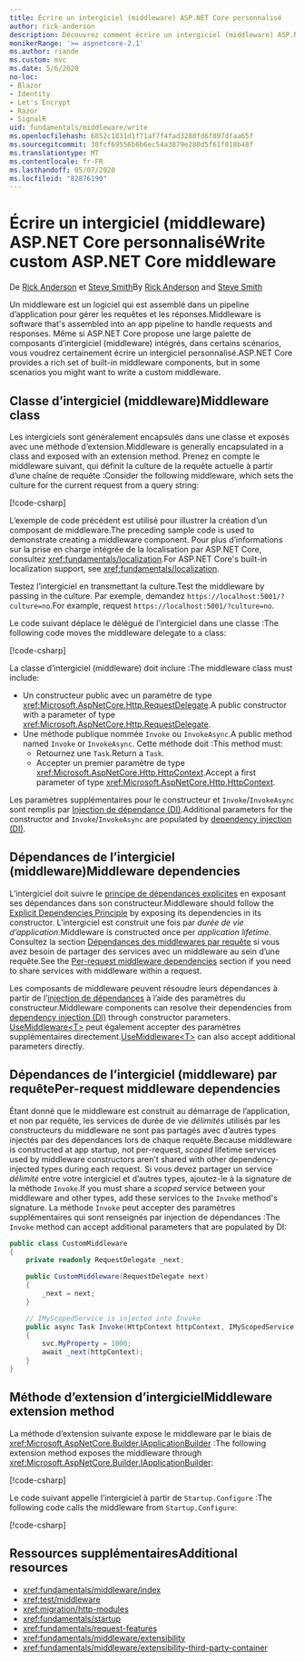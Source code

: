 ```yaml
---
title: Écrire un intergiciel (middleware) ASP.NET Core personnalisé
author: rick-anderson
description: Découvrez comment écrire un intergiciel (middleware) ASP.NET Core personnalisé.
monikerRange: '>= aspnetcore-2.1'
ms.author: riande
ms.custom: mvc
ms.date: 5/6/2020
no-loc:
- Blazor
- Identity
- Let's Encrypt
- Razor
- SignalR
uid: fundamentals/middleware/write
ms.openlocfilehash: 6852c1831d1f71af7f4fad3288fd6f897dfaa65f
ms.sourcegitcommit: 30fcf69556b6b6ec54a3879e280d5f61f018b48f
ms.translationtype: MT
ms.contentlocale: fr-FR
ms.lasthandoff: 05/07/2020
ms.locfileid: "82876190"
---
```

# <a name="write-custom-aspnet-core-middleware"></a><span data-ttu-id="ba93e-103">Écrire un intergiciel (middleware) ASP.NET Core personnalisé</span><span class="sxs-lookup"><span data-stu-id="ba93e-103">Write custom ASP.NET Core middleware</span></span>

<span data-ttu-id="ba93e-104">De [Rick Anderson](https://twitter.com/RickAndMSFT) et [Steve Smith](https://ardalis.com/)</span><span class="sxs-lookup"><span data-stu-id="ba93e-104">By [Rick Anderson](https://twitter.com/RickAndMSFT) and [Steve Smith](https://ardalis.com/)</span></span>

<span data-ttu-id="ba93e-105">Un middleware est un logiciel qui est assemblé dans un pipeline d’application pour gérer les requêtes et les réponses.</span><span class="sxs-lookup"><span data-stu-id="ba93e-105">Middleware is software that's assembled into an app pipeline to handle requests and responses.</span></span> <span data-ttu-id="ba93e-106">Même si ASP.NET Core propose une large palette de composants d’intergiciel (middleware) intégrés, dans certains scénarios, vous voudrez certainement écrire un intergiciel personnalisé.</span><span class="sxs-lookup"><span data-stu-id="ba93e-106">ASP.NET Core provides a rich set of built-in middleware components, but in some scenarios you might want to write a custom middleware.</span></span>

## <a name="middleware-class"></a><span data-ttu-id="ba93e-107">Classe d’intergiciel (middleware)</span><span class="sxs-lookup"><span data-stu-id="ba93e-107">Middleware class</span></span>

<span data-ttu-id="ba93e-108">Les intergiciels sont généralement encapsulés dans une classe et exposés avec une méthode d’extension.</span><span class="sxs-lookup"><span data-stu-id="ba93e-108">Middleware is generally encapsulated in a class and exposed with an extension method.</span></span> <span data-ttu-id="ba93e-109">Prenez en compte le middleware suivant, qui définit la culture de la requête actuelle à partir d’une chaîne de requête :</span><span class="sxs-lookup"><span data-stu-id="ba93e-109">Consider the following middleware, which sets the culture for the current request from a query string:</span></span>

[!code-csharp[](write/snapshot/StartupCulture.cs)]

<span data-ttu-id="ba93e-110">L’exemple de code précédent est utilisé pour illustrer la création d’un composant de middleware.</span><span class="sxs-lookup"><span data-stu-id="ba93e-110">The preceding sample code is used to demonstrate creating a middleware component.</span></span> <span data-ttu-id="ba93e-111">Pour plus d’informations sur la prise en charge intégrée de la localisation par ASP.NET Core, consultez <xref:fundamentals/localization>.</span><span class="sxs-lookup"><span data-stu-id="ba93e-111">For ASP.NET Core's built-in localization support, see <xref:fundamentals/localization>.</span></span>

<span data-ttu-id="ba93e-112">Testez l’intergiciel en transmettant la culture.</span><span class="sxs-lookup"><span data-stu-id="ba93e-112">Test the middleware by passing in the culture.</span></span> <span data-ttu-id="ba93e-113">Par exemple, demandez `https://localhost:5001/?culture=no`.</span><span class="sxs-lookup"><span data-stu-id="ba93e-113">For example, request `https://localhost:5001/?culture=no`.</span></span>

<span data-ttu-id="ba93e-114">Le code suivant déplace le délégué de l’intergiciel dans une classe :</span><span class="sxs-lookup"><span data-stu-id="ba93e-114">The following code moves the middleware delegate to a class:</span></span>

[!code-csharp[](write/snapshot/RequestCultureMiddleware.cs)]

<span data-ttu-id="ba93e-115">La classe d’intergiciel (middleware) doit inclure :</span><span class="sxs-lookup"><span data-stu-id="ba93e-115">The middleware class must include:</span></span>

* <span data-ttu-id="ba93e-116">Un constructeur public avec un paramètre de type <xref:Microsoft.AspNetCore.Http.RequestDelegate>.</span><span class="sxs-lookup"><span data-stu-id="ba93e-116">A public constructor with a parameter of type <xref:Microsoft.AspNetCore.Http.RequestDelegate>.</span></span>
* <span data-ttu-id="ba93e-117">Une méthode publique nommée `Invoke` ou `InvokeAsync`.</span><span class="sxs-lookup"><span data-stu-id="ba93e-117">A public method named `Invoke` or `InvokeAsync`.</span></span> <span data-ttu-id="ba93e-118">Cette méthode doit :</span><span class="sxs-lookup"><span data-stu-id="ba93e-118">This method must:</span></span>
  * <span data-ttu-id="ba93e-119">Retournez une `Task`.</span><span class="sxs-lookup"><span data-stu-id="ba93e-119">Return a `Task`.</span></span>
  * <span data-ttu-id="ba93e-120">Accepter un premier paramètre de type <xref:Microsoft.AspNetCore.Http.HttpContext>.</span><span class="sxs-lookup"><span data-stu-id="ba93e-120">Accept a first parameter of type <xref:Microsoft.AspNetCore.Http.HttpContext>.</span></span>
  
<span data-ttu-id="ba93e-121">Les paramètres supplémentaires pour le constructeur et `Invoke`/`InvokeAsync` sont remplis par [Injection de dépendance (DI)](xref:fundamentals/dependency-injection).</span><span class="sxs-lookup"><span data-stu-id="ba93e-121">Additional parameters for the constructor and `Invoke`/`InvokeAsync` are populated by [dependency injection (DI)](xref:fundamentals/dependency-injection).</span></span>

## <a name="middleware-dependencies"></a><span data-ttu-id="ba93e-122">Dépendances de l’intergiciel (middleware)</span><span class="sxs-lookup"><span data-stu-id="ba93e-122">Middleware dependencies</span></span>

<span data-ttu-id="ba93e-123">L’intergiciel doit suivre le [principe de dépendances explicites](/dotnet/standard/modern-web-apps-azure-architecture/architectural-principles#explicit-dependencies) en exposant ses dépendances dans son constructeur.</span><span class="sxs-lookup"><span data-stu-id="ba93e-123">Middleware should follow the [Explicit Dependencies Principle](/dotnet/standard/modern-web-apps-azure-architecture/architectural-principles#explicit-dependencies) by exposing its dependencies in its constructor.</span></span> <span data-ttu-id="ba93e-124">L’intergiciel est construit une fois par *durée de vie d’application*.</span><span class="sxs-lookup"><span data-stu-id="ba93e-124">Middleware is constructed once per *application lifetime*.</span></span> <span data-ttu-id="ba93e-125">Consultez la section [Dépendances des middlewares par requête](#per-request-middleware-dependencies) si vous avez besoin de partager des services avec un middleware au sein d’une requête.</span><span class="sxs-lookup"><span data-stu-id="ba93e-125">See the [Per-request middleware dependencies](#per-request-middleware-dependencies) section if you need to share services with middleware within a request.</span></span>

<span data-ttu-id="ba93e-126">Les composants de middleware peuvent résoudre leurs dépendances à partir de l’[injection de dépendances](xref:fundamentals/dependency-injection) à l’aide des paramètres du constructeur.</span><span class="sxs-lookup"><span data-stu-id="ba93e-126">Middleware components can resolve their dependencies from [dependency injection (DI)](xref:fundamentals/dependency-injection) through constructor parameters.</span></span> <span data-ttu-id="ba93e-127">[UseMiddleware&lt;T&gt;](/dotnet/api/microsoft.aspnetcore.builder.usemiddlewareextensions.usemiddleware#Microsoft_AspNetCore_Builder_UseMiddlewareExtensions_UseMiddleware_Microsoft_AspNetCore_Builder_IApplicationBuilder_System_Type_System_Object___) peut également accepter des paramètres supplémentaires directement.</span><span class="sxs-lookup"><span data-stu-id="ba93e-127">[UseMiddleware&lt;T&gt;](/dotnet/api/microsoft.aspnetcore.builder.usemiddlewareextensions.usemiddleware#Microsoft_AspNetCore_Builder_UseMiddlewareExtensions_UseMiddleware_Microsoft_AspNetCore_Builder_IApplicationBuilder_System_Type_System_Object___) can also accept additional parameters directly.</span></span>

## <a name="per-request-middleware-dependencies"></a><span data-ttu-id="ba93e-128">Dépendances de l’intergiciel (middleware) par requête</span><span class="sxs-lookup"><span data-stu-id="ba93e-128">Per-request middleware dependencies</span></span>

<span data-ttu-id="ba93e-129">Étant donné que le middleware est construit au démarrage de l’application, et non par requête, les services de durée de vie *délimités* utilisés par les constructeurs du middleware ne sont pas partagés avec d’autres types injectés par des dépendances lors de chaque requête.</span><span class="sxs-lookup"><span data-stu-id="ba93e-129">Because middleware is constructed at app startup, not per-request, *scoped* lifetime services used by middleware constructors aren't shared with other dependency-injected types during each request.</span></span> <span data-ttu-id="ba93e-130">Si vous devez partager un service *délimité* entre votre intergiciel et d’autres types, ajoutez-le à la signature de la méthode `Invoke`.</span><span class="sxs-lookup"><span data-stu-id="ba93e-130">If you must share a *scoped* service between your middleware and other types, add these services to the `Invoke` method's signature.</span></span> <span data-ttu-id="ba93e-131">La méthode `Invoke` peut accepter des paramètres supplémentaires qui sont renseignés par injection de dépendances :</span><span class="sxs-lookup"><span data-stu-id="ba93e-131">The `Invoke` method can accept additional parameters that are populated by DI:</span></span>

```csharp
public class CustomMiddleware
{
    private readonly RequestDelegate _next;

    public CustomMiddleware(RequestDelegate next)
    {
        _next = next;
    }

    // IMyScopedService is injected into Invoke
    public async Task Invoke(HttpContext httpContext, IMyScopedService svc)
    {
        svc.MyProperty = 1000;
        await _next(httpContext);
    }
}
```

## <a name="middleware-extension-method"></a><span data-ttu-id="ba93e-132">Méthode d’extension d’intergiciel</span><span class="sxs-lookup"><span data-stu-id="ba93e-132">Middleware extension method</span></span>

<span data-ttu-id="ba93e-133">La méthode d’extension suivante expose le middleware par le biais de <xref:Microsoft.AspNetCore.Builder.IApplicationBuilder> :</span><span class="sxs-lookup"><span data-stu-id="ba93e-133">The following extension method exposes the middleware through <xref:Microsoft.AspNetCore.Builder.IApplicationBuilder>:</span></span>

[!code-csharp[](write/snapshot/RequestCultureMiddlewareExtensions.cs)]

<span data-ttu-id="ba93e-134">Le code suivant appelle l’intergiciel à partir de `Startup.Configure` :</span><span class="sxs-lookup"><span data-stu-id="ba93e-134">The following code calls the middleware from `Startup.Configure`:</span></span>

[!code-csharp[](write/snapshot/Startup.cs?highlight=5)]

## <a name="additional-resources"></a><span data-ttu-id="ba93e-135">Ressources supplémentaires</span><span class="sxs-lookup"><span data-stu-id="ba93e-135">Additional resources</span></span>

* <xref:fundamentals/middleware/index>
* <xref:test/middleware>
* <xref:migration/http-modules>
* <xref:fundamentals/startup>
* <xref:fundamentals/request-features>
* <xref:fundamentals/middleware/extensibility>
* <xref:fundamentals/middleware/extensibility-third-party-container>
